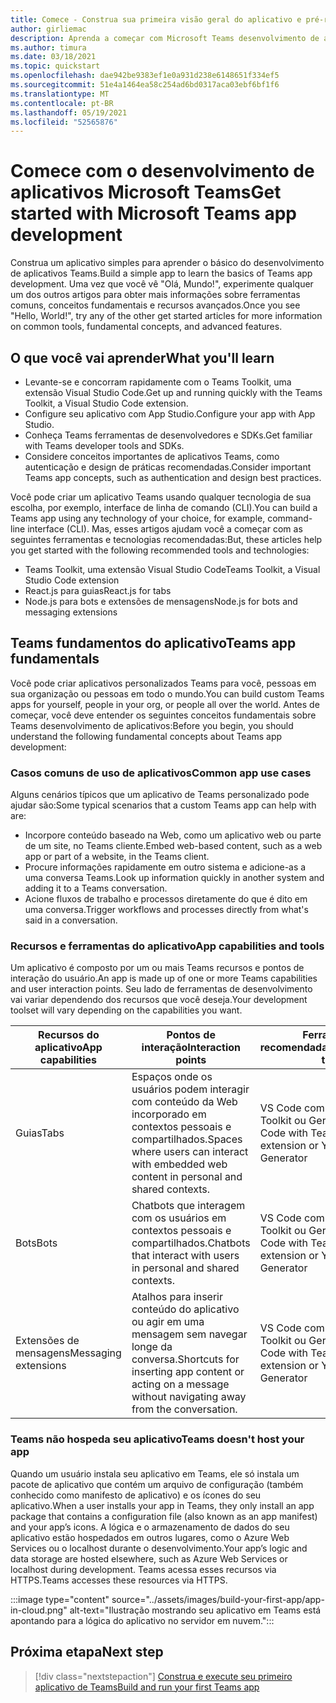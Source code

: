 ```yaml
---
title: Comece - Construa sua primeira visão geral do aplicativo e pré-requisitos
author: girliemac
description: Aprenda a começar com Microsoft Teams desenvolvimento de aplicativos e configure seu ambiente.
ms.author: timura
ms.date: 03/18/2021
ms.topic: quickstart
ms.openlocfilehash: dae942be9383ef1e0a931d238e6148651f334ef5
ms.sourcegitcommit: 51e4a1464ea58c254ad6bd0317aca03ebf6bf1f6
ms.translationtype: MT
ms.contentlocale: pt-BR
ms.lasthandoff: 05/19/2021
ms.locfileid: "52565876"
---
```

# <a name="get-started-with-microsoft-teams-app-development"></a><span data-ttu-id="8b311-103">Comece com o desenvolvimento de aplicativos Microsoft Teams</span><span class="sxs-lookup"><span data-stu-id="8b311-103">Get started with Microsoft Teams app development</span></span>

<span data-ttu-id="8b311-104">Construa um aplicativo simples para aprender o básico do desenvolvimento de aplicativos Teams.</span><span class="sxs-lookup"><span data-stu-id="8b311-104">Build a simple app to learn the basics of Teams app development.</span></span> <span data-ttu-id="8b311-105">Uma vez que você vê "Olá, Mundo!", experimente qualquer um dos outros artigos para obter mais informações sobre ferramentas comuns, conceitos fundamentais e recursos avançados.</span><span class="sxs-lookup"><span data-stu-id="8b311-105">Once you see "Hello, World!", try any of the other get started articles for more information on common tools, fundamental concepts, and advanced features.</span></span>



## <a name="what-youll-learn"></a><span data-ttu-id="8b311-106">O que você vai aprender</span><span class="sxs-lookup"><span data-stu-id="8b311-106">What you'll learn</span></span>

* <span data-ttu-id="8b311-107">Levante-se e concorram rapidamente com o Teams Toolkit, uma extensão Visual Studio Code.</span><span class="sxs-lookup"><span data-stu-id="8b311-107">Get up and running quickly with the Teams Toolkit, a Visual Studio Code extension.</span></span> 
* <span data-ttu-id="8b311-108">Configure seu aplicativo com App Studio.</span><span class="sxs-lookup"><span data-stu-id="8b311-108">Configure your app with App Studio.</span></span>
* <span data-ttu-id="8b311-109">Conheça Teams ferramentas de desenvolvedores e SDKs.</span><span class="sxs-lookup"><span data-stu-id="8b311-109">Get familiar with Teams developer tools and SDKs.</span></span>
* <span data-ttu-id="8b311-110">Considere conceitos importantes de aplicativos Teams, como autenticação e design de práticas recomendadas.</span><span class="sxs-lookup"><span data-stu-id="8b311-110">Consider important Teams app concepts, such as authentication and design best practices.</span></span>

<span data-ttu-id="8b311-111">Você pode criar um aplicativo Teams usando qualquer tecnologia de sua escolha, por exemplo, interface de linha de comando (CLI).</span><span class="sxs-lookup"><span data-stu-id="8b311-111">You can build a Teams app using any technology of your choice, for example, command-line interface (CLI).</span></span> <span data-ttu-id="8b311-112">Mas, esses artigos ajudam você a começar com as seguintes ferramentas e tecnologias recomendadas:</span><span class="sxs-lookup"><span data-stu-id="8b311-112">But, these articles help you get started with the following recommended tools and technologies:</span></span>

* <span data-ttu-id="8b311-113">Teams Toolkit, uma extensão Visual Studio Code</span><span class="sxs-lookup"><span data-stu-id="8b311-113">Teams Toolkit, a Visual Studio Code extension</span></span>
* <span data-ttu-id="8b311-114">React.js para guias</span><span class="sxs-lookup"><span data-stu-id="8b311-114">React.js for tabs</span></span>
* <span data-ttu-id="8b311-115">Node.js para bots e extensões de mensagens</span><span class="sxs-lookup"><span data-stu-id="8b311-115">Node.js for bots and messaging extensions</span></span>


## <a name="teams-app-fundamentals"></a><span data-ttu-id="8b311-116">Teams fundamentos do aplicativo</span><span class="sxs-lookup"><span data-stu-id="8b311-116">Teams app fundamentals</span></span>

<span data-ttu-id="8b311-117">Você pode criar aplicativos personalizados Teams para você, pessoas em sua organização ou pessoas em todo o mundo.</span><span class="sxs-lookup"><span data-stu-id="8b311-117">You can build custom Teams apps for yourself, people in your org, or people all over the world.</span></span> <span data-ttu-id="8b311-118">Antes de começar, você deve entender os seguintes conceitos fundamentais sobre Teams desenvolvimento de aplicativos:</span><span class="sxs-lookup"><span data-stu-id="8b311-118">Before you begin, you should understand the following fundamental concepts about Teams app development:</span></span>

### <a name="common-app-use-cases"></a><span data-ttu-id="8b311-119">Casos comuns de uso de aplicativos</span><span class="sxs-lookup"><span data-stu-id="8b311-119">Common app use cases</span></span>

<span data-ttu-id="8b311-120">Alguns cenários típicos que um aplicativo de Teams personalizado pode ajudar são:</span><span class="sxs-lookup"><span data-stu-id="8b311-120">Some typical scenarios that a custom Teams app can help with are:</span></span>

* <span data-ttu-id="8b311-121">Incorpore conteúdo baseado na Web, como um aplicativo web ou parte de um site, no Teams cliente.</span><span class="sxs-lookup"><span data-stu-id="8b311-121">Embed web-based content, such as a web app or part of a website, in the Teams client.</span></span>
* <span data-ttu-id="8b311-122">Procure informações rapidamente em outro sistema e adicione-as a uma conversa Teams.</span><span class="sxs-lookup"><span data-stu-id="8b311-122">Look up information quickly in another system and adding it to a Teams conversation.</span></span>
* <span data-ttu-id="8b311-123">Acione fluxos de trabalho e processos diretamente do que é dito em uma conversa.</span><span class="sxs-lookup"><span data-stu-id="8b311-123">Trigger workflows and processes directly from what's said in a conversation.</span></span>

### <a name="app-capabilities-and-tools"></a><span data-ttu-id="8b311-124">Recursos e ferramentas do aplicativo</span><span class="sxs-lookup"><span data-stu-id="8b311-124">App capabilities and tools</span></span>

<span data-ttu-id="8b311-125">Um aplicativo é composto por um ou mais Teams recursos e pontos de interação do usuário.</span><span class="sxs-lookup"><span data-stu-id="8b311-125">An app is made up of one or more Teams capabilities and user interaction points.</span></span> <span data-ttu-id="8b311-126">Seu lado de ferramentas de desenvolvimento vai variar dependendo dos recursos que você deseja.</span><span class="sxs-lookup"><span data-stu-id="8b311-126">Your development toolset will vary depending on the capabilities you want.</span></span>

| <span data-ttu-id="8b311-127">**Recursos do aplicativo**</span><span class="sxs-lookup"><span data-stu-id="8b311-127">**App capabilities**</span></span>| <span data-ttu-id="8b311-128">**Pontos de interação**</span><span class="sxs-lookup"><span data-stu-id="8b311-128">**Interaction points**</span></span> | <span data-ttu-id="8b311-129">**Ferramentas recomendadas**</span><span class="sxs-lookup"><span data-stu-id="8b311-129">**Recommended tools**</span></span> | <span data-ttu-id="8b311-130">**SDKs**</span><span class="sxs-lookup"><span data-stu-id="8b311-130">**SDKs**</span></span> | <span data-ttu-id="8b311-131">**Pilhas de tecnologia**</span><span class="sxs-lookup"><span data-stu-id="8b311-131">**Technology stacks**</span></span> |
|--------|--------|--------|--------|--------|
| <span data-ttu-id="8b311-132">Guias</span><span class="sxs-lookup"><span data-stu-id="8b311-132">Tabs</span></span> | <span data-ttu-id="8b311-133">Espaços onde os usuários podem interagir com conteúdo da Web incorporado em contextos pessoais e compartilhados.</span><span class="sxs-lookup"><span data-stu-id="8b311-133">Spaces where users can interact with embedded web content in personal and shared contexts.</span></span> | <span data-ttu-id="8b311-134">VS Code com extensão Teams Toolkit ou Gerador Yeoman</span><span class="sxs-lookup"><span data-stu-id="8b311-134">VS Code with Teams Toolkit extension or Yeoman Generator</span></span> | <span data-ttu-id="8b311-135">SDK do cliente JavaScript do Teams</span><span class="sxs-lookup"><span data-stu-id="8b311-135">Teams JavaScript client SDK</span></span> | <span data-ttu-id="8b311-136">Tecnologias web gerais (HTML, CSS e JavaScript) ou React.js</span><span class="sxs-lookup"><span data-stu-id="8b311-136">General web technologies (HTML, CSS, and JavaScript) or React.js</span></span> |
| <span data-ttu-id="8b311-137">Bots</span><span class="sxs-lookup"><span data-stu-id="8b311-137">Bots</span></span> | <span data-ttu-id="8b311-138">Chatbots que interagem com os usuários em contextos pessoais e compartilhados.</span><span class="sxs-lookup"><span data-stu-id="8b311-138">Chatbots that interact with users in personal and shared contexts.</span></span> | <span data-ttu-id="8b311-139">VS Code com extensão Teams Toolkit ou Gerador Yeoman</span><span class="sxs-lookup"><span data-stu-id="8b311-139">VS Code with Teams Toolkit extension or Yeoman Generator</span></span> | <span data-ttu-id="8b311-140">Quadro de bot SDK</span><span class="sxs-lookup"><span data-stu-id="8b311-140">Bot Framework SDK</span></span> | <span data-ttu-id="8b311-141">Node.js, C#ou Python</span><span class="sxs-lookup"><span data-stu-id="8b311-141">Node.js, C#, or Python</span></span> | 
| <span data-ttu-id="8b311-142">Extensões de mensagens</span><span class="sxs-lookup"><span data-stu-id="8b311-142">Messaging extensions</span></span> | <span data-ttu-id="8b311-143">Atalhos para inserir conteúdo do aplicativo ou agir em uma mensagem sem navegar longe da conversa.</span><span class="sxs-lookup"><span data-stu-id="8b311-143">Shortcuts for inserting app content or acting on a message without navigating away from the conversation.</span></span> | <span data-ttu-id="8b311-144">VS Code com extensão Teams Toolkit ou Gerador Yeoman</span><span class="sxs-lookup"><span data-stu-id="8b311-144">VS Code with Teams Toolkit extension or Yeoman Generator</span></span> | <span data-ttu-id="8b311-145">Quadro de bot SDK</span><span class="sxs-lookup"><span data-stu-id="8b311-145">Bot Framework SDK</span></span> | <span data-ttu-id="8b311-146">Node.js, C#ou Python</span><span class="sxs-lookup"><span data-stu-id="8b311-146">Node.js, C#, or Python</span></span> |

### <a name="teams-doesnt-host-your-app"></a><span data-ttu-id="8b311-147">Teams não hospeda seu aplicativo</span><span class="sxs-lookup"><span data-stu-id="8b311-147">Teams doesn't host your app</span></span>

<span data-ttu-id="8b311-148">Quando um usuário instala seu aplicativo em Teams, ele só instala um pacote de aplicativo que contém um arquivo de configuração (também conhecido como manifesto de aplicativo) e os ícones do seu aplicativo.</span><span class="sxs-lookup"><span data-stu-id="8b311-148">When a user installs your app in Teams, they only install an app package that contains a configuration file (also known as an app manifest) and your app’s icons.</span></span> <span data-ttu-id="8b311-149">A lógica e o armazenamento de dados do seu aplicativo estão hospedados em outros lugares, como o Azure Web Services ou o localhost durante o desenvolvimento.</span><span class="sxs-lookup"><span data-stu-id="8b311-149">Your app’s logic and data storage are hosted elsewhere, such as Azure Web Services or localhost during development.</span></span> <span data-ttu-id="8b311-150">Teams acessa esses recursos via HTTPS.</span><span class="sxs-lookup"><span data-stu-id="8b311-150">Teams accesses these resources via HTTPS.</span></span>

:::image type="content" source="../assets/images/build-your-first-app/app-in-cloud.png" alt-text="Ilustração mostrando seu aplicativo em Teams está apontando para a lógica do aplicativo no servidor em nuvem.":::

## <a name="next-step"></a><span data-ttu-id="8b311-152">Próxima etapa</span><span class="sxs-lookup"><span data-stu-id="8b311-152">Next step</span></span>

> [!div class="nextstepaction"]
> [<span data-ttu-id="8b311-153">Construa e execute seu primeiro aplicativo de Teams</span><span class="sxs-lookup"><span data-stu-id="8b311-153">Build and run your first Teams app</span></span>](../build-your-first-app/build-and-run.md)
